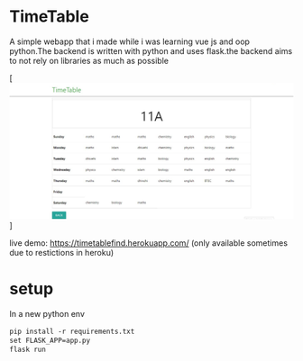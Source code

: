 # TimeTable
A simple webapp that i made while i was learning vue js and oop python.The backend is written with python and uses flask.the backend aims to not rely on libraries as much as possible

[![IMAGE ALT TEXT HERE](https://raw.githubusercontent.com/Dharisd/TimeTable/master/image/demo.png)]


live demo: https://timetablefind.herokuapp.com/ (only available sometimes due to restictions in heroku)

# setup
In a new python env

```
pip install -r requirements.txt 
set FLASK_APP=app.py
flask run
    
```
